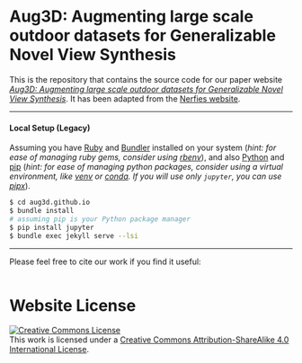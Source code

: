 # Aug3D: Augmenting large scale outdoor datasets for Generalizable Novel View Synthesis

This is the repository that contains the source code for our paper website [_Aug3D: Augmenting large scale outdoor datasets for Generalizable Novel View Synthesis_](https://aug3d.github.io/).
It has been adapted from the [Nerfies website](https://nerfies.github.io).

---

#### Local Setup (Legacy)

Assuming you have [Ruby](https://www.ruby-lang.org/en/downloads/) and [Bundler](https://bundler.io/) installed on your system (*hint: for ease of managing ruby gems, consider using [rbenv](https://github.com/rbenv/rbenv)*), and also [Python](https://www.python.org/) and [pip](https://pypi.org/project/pip/) (*hint: for ease of managing python packages, consider using a virtual environment, like [venv](https://docs.python.org/pt-br/3/library/venv.html) or [conda](https://docs.conda.io/en/latest/). If you will use only `jupyter`, you can use [pipx](https://pypa.github.io/pipx/)*).

```bash
$ cd aug3d.github.io
$ bundle install
# assuming pip is your Python package manager
$ pip install jupyter
$ bundle exec jekyll serve --lsi
```

---

Please feel free to cite our work if you find it useful:

```
```

# Website License
<a rel="license" href="http://creativecommons.org/licenses/by-sa/4.0/"><img alt="Creative Commons License" style="border-width:0" src="https://i.creativecommons.org/l/by-sa/4.0/88x31.png" /></a><br />This work is licensed under a <a rel="license" href="http://creativecommons.org/licenses/by-sa/4.0/">Creative Commons Attribution-ShareAlike 4.0 International License</a>.

